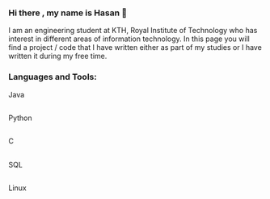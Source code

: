 ### Hi there , my name is Hasan 👋

I am an engineering student at KTH, Royal Institute of Technology
who has interest in different areas of information technology. In this page you will find a project / code that I have written
either as part of my studies or I have written it during my free time.

### Languages and Tools:

Java
##
Python
##
C
##
SQL
##
Linux


<!--
**HasanAlzubeidi/HasanAlzubeidi** is a ✨ _special_ ✨ repository because its `README.md` (this file) appears on your GitHub profile.

Here are some ideas to get you started:

- 🔭 I’m currently working on ...
- 🌱 I’m currently learning ...
- 👯 I’m looking to collaborate on ...
- 🤔 I’m looking for help with ...
- 💬 Ask me about ...
- 📫 How to reach me: ...
- 😄 Pronouns: ...
- ⚡ Fun fact: ...
-->
